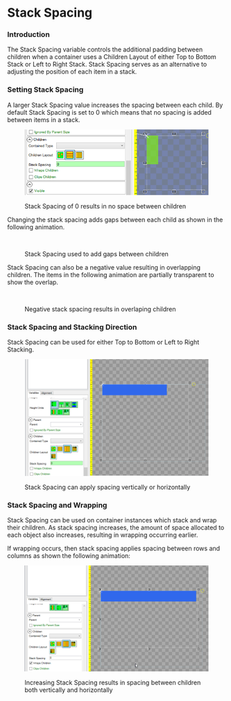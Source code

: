 # Stack Spacing

### Introduction

The Stack Spacing variable controls the additional padding between children when a container uses a Children Layout of either Top to Bottom Stack or Left to Right Stack. Stack Spacing serves as an alternative to adjusting the position of each item in a stack.

### Setting Stack Spacing

A larger Stack Spacing value increases the spacing between each child. By default Stack Spacing is set to 0 which means that no spacing is added between items in a stack.

<figure><img src="../../../.gitbook/assets/image (1) (1) (1) (1) (1) (1) (1) (1) (1) (1) (1) (1) (1) (1) (1) (1) (1) (1) (1) (1) (1) (1) (1) (1) (1) (1) (1) (1) (1) (1) (1) (1) (1) (1) (1) (1) (1) (1) (1) (1) (1) (1) (1) (1) (1).png" alt=""><figcaption><p>Stack Spacing of 0 results in no space between children</p></figcaption></figure>

Changing the stack spacing adds gaps between each child as shown in the following animation.

<figure><img src="../../../.gitbook/assets/01_09 24 31.gif" alt=""><figcaption><p>Stack Spacing used to add gaps between children</p></figcaption></figure>

Stack Spacing can also be a negative value resulting in overlapping children. The items in the following animation are partially transparent to show the overlap.

<figure><img src="../../../.gitbook/assets/01_09 25 48.gif" alt=""><figcaption><p>Negative stack spacing results in overlaping children</p></figcaption></figure>

### Stack Spacing and Stacking Direction

Stack Spacing can be used for either Top to Bottom or Left to Right Stacking.

<figure><img src="../../../.gitbook/assets/30_13 02 52.gif" alt=""><figcaption><p>Stack Spacing can apply spacing vertically or horizontally</p></figcaption></figure>

### Stack Spacing and Wrapping

Stack Spacing can be used on container instances which stack and wrap their children. As stack spacing increases, the amount of space allocated to each object also increases, resulting in wrapping occurring earlier.

If wrapping occurs, then stack spacing applies spacing between rows and columns as shown the following animation:

<figure><img src="../../../.gitbook/assets/30_13 06 17.gif" alt=""><figcaption><p>Increasing Stack Spacing results in spacing between children both vertically and horizontally</p></figcaption></figure>

